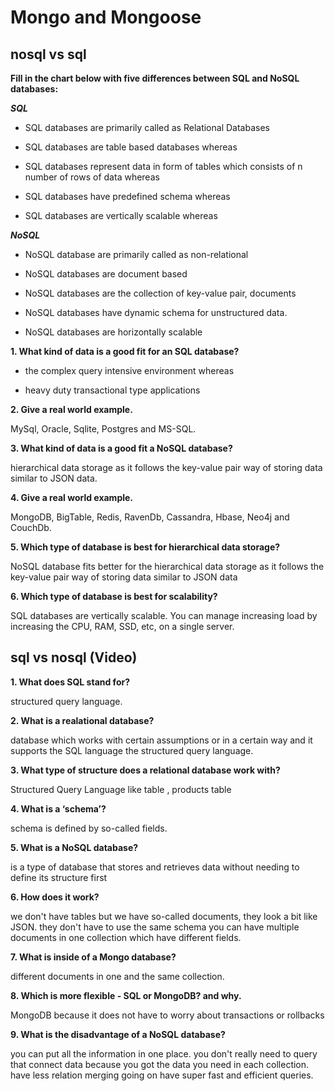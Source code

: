 # Mongo and Mongoose

## nosql vs sql

**Fill in the chart below with five differences between SQL and NoSQL databases:**

***SQL***

* SQL databases are primarily called as Relational Databases

* SQL databases are table based databases whereas

* SQL databases represent data in form of tables which consists of n number of rows of data whereas

* SQL databases have predefined schema whereas

* SQL databases are vertically scalable whereas

***NoSQL***

* NoSQL database are primarily called as non-relational

* NoSQL databases are document based

* NoSQL databases are the collection of key-value pair, documents

* NoSQL databases have dynamic schema for unstructured data.

* NoSQL databases are horizontally scalable

**1. What kind of data is a good fit for an SQL database?**

* the complex query intensive environment whereas

* heavy duty transactional type applications

**2. Give a real world example.**

MySql, Oracle, Sqlite, Postgres and MS-SQL.

**3. What kind of data is a good fit a NoSQL database?**

hierarchical data storage as it follows the key-value pair way of storing data similar to JSON data.

**4. Give a real world example.**

MongoDB, BigTable, Redis, RavenDb, Cassandra, Hbase, Neo4j and CouchDb.

**5. Which type of database is best for hierarchical data storage?**

NoSQL database fits better for the hierarchical data storage as it follows the key-value pair way of storing data similar to JSON data

**6. Which type of database is best for scalability?**

SQL databases are vertically scalable. You can manage increasing load by increasing the CPU, RAM, SSD, etc, on a single server.

## sql vs nosql (Video)

**1. What does SQL stand for?**

structured query language.

**2. What is a realational database?**

database which works with certain assumptions or in a certain way and it supports the SQL language the structured query language.

**3. What type of structure does a relational database work with?**

Structured Query Language like table , products table

**4. What is a ‘schema’?**

schema is defined by so-called fields.

**5. What is a NoSQL database?**

is a type of database that stores and retrieves data without needing to define its structure first

**6. How does it work?**

we don't have tables but we have so-called documents, they look a bit like JSON. they don't have to use the same schema you can have multiple documents in one collection which have different fields.

**7. What is inside of a Mongo database?**

different documents in one and the same collection.

**8. Which is more flexible - SQL or MongoDB? and why.**

MongoDB because it does not have to worry about transactions or rollbacks

**9. What is the disadvantage of a NoSQL database?**

you can put all the information in one place. you don't really need to query that connect data because you got the data you need in each collection. have less relation merging going on have super fast and efficient queries.

